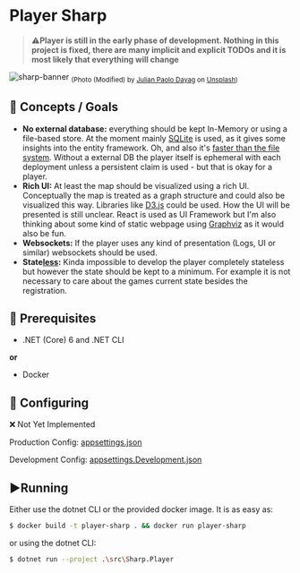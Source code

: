 ﻿# Player Sharp

> ⚠️**Player is still in the early phase of development. Nothing in this project is fixed, there are many implicit and explicit TODOs and it is most likely that everything will change**


![sharp-banner](https://user-images.githubusercontent.com/22715034/159367266-2bbd5630-496a-4f5e-b38b-5fd246125c9b.jpg)
<sub>(Photo (Modified) by <a href="https://unsplash.com/@wisdomsky?utm_source=unsplash&utm_medium=referral&utm_content=creditCopyText">Julian Paolo Dayag</a> on <a href="https://unsplash.com/?utm_source=unsplash&utm_medium=referral&utm_content=creditCopyText">Unsplash</a>)</sub>

## 🎯 Concepts / Goals
- **No external database:** everything should be kept In-Memory or using a file-based store. At the moment mainly [SQLite](https://www.sqlite.org/) is used, as it gives some insights into the entity framework. Oh, and also it's [faster than the file system](https://www.sqlite.org/fasterthanfs.html).
Without a external DB the player itself is ephemeral with each deployment unless a persistent claim is used - but that is okay for a player. 
- **Rich UI:** At least the map should be visualized using a rich UI. Conceptually the map is treated as a graph structure and could also be visualized this way. Libraries like [D3.js](https://d3js.org/) could be used. How the UI will be presented is still unclear. React is used as UI Framework but I'm also thinking about some kind of static webpage using [Graphviz](https://graphviz.org/) as it would also be fun. 
- **Websockets:** If the player uses any kind of presentation (Logs, UI or similar) websockets should be used.
- **State<u>less</u>:** Kinda impossible to develop the player completely stateless but however the state should be kept to a minimum. For example it is not necessary to care about the games current state besides the registration.      

## 🚩 Prerequisites
- .NET (Core) 6 and .NET CLI

**or**

- Docker

## 🔧 Configuring

❌ Not Yet Implemented

Production Config: [appsettings.json](./src/Sharp.Player/appsettings.json)

Development Config: [appsettings.Development.json](./src/Sharp.Player/appsettings.Development.json)

## ▶️Running

Either use the dotnet CLI or the provided docker image. It is as easy as:
```sh
$ docker build -t player-sharp . && docker run player-sharp
```
or using the dotnet CLI:
```sh
$ dotnet run --project .\src\Sharp.Player
```